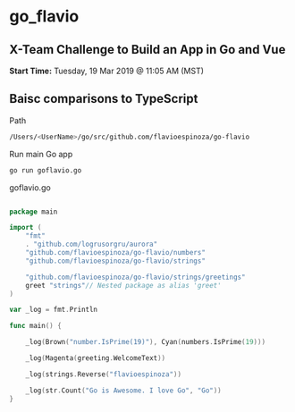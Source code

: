 # go_flavio

## X-Team Challenge to Build an App in Go and Vue

**Start Time:** Tuesday, 19 Mar 2019 @ 11:05 AM (MST)

## Baisc comparisons to TypeScript

Path
```bash
/Users/<UserName>/go/src/github.com/flavioespinoza/go-flavio
```

Run main Go app
```bash
go run goflavio.go
```

goflavio.go
```go

package main

import (
    "fmt"
    . "github.com/logrusorgru/aurora"
    "github.com/flavioespinoza/go-flavio/numbers"
    "github.com/flavioespinoza/go-flavio/strings"

    "github.com/flavioespinoza/go-flavio/strings/greetings" 
    greet "strings"// Nested package as alias 'greet'
)

var _log = fmt.Println

func main() {

	_log(Brown("number.IsPrime(19)"), Cyan(numbers.IsPrime(19)))

	_log(Magenta(greeting.WelcomeText))

	_log(strings.Reverse("flavioespinoza"))

	_log(str.Count("Go is Awesome. I love Go", "Go"))
}

```